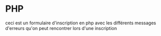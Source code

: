 # PHP

ceci est un formulaire d'inscription en php avec les différents messages d'erreurs qu'on peut rencontrer lors d'une inscription
